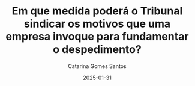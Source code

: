 ---
title: 'Em que medida poderá o Tribunal sindicar os motivos que uma empresa
invoque para fundamentar o despedimento?'
subtitle: ''
date: '2025-01-31'
author: 'Catarina Gomes Santos'
section: 'Comentários Jurídicos'
---
